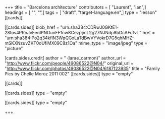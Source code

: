 +++
title = "Barcelona architecture"
contributors = [ "Laurent", "ian",]
headings = [ "", "",]
tags = [ "draft", "target-language:en",]
type = "lesson"
[[cards]]

[[cards.sides]]
blob_href = "urn:sha384:CDRwJ0GKtE1-28tos4PRnJvFenIPNOunFF1nwKCezpjmL2g27NJNdp8bGcAFufvT"
href = "urn:sha384:Po2q34kflN3WpQGxLaTdBwVYVokrD7G5qhMHZ-mSKXNzuvZKT0oUfiMX09C8z1Oa"
mime_type = "image/jpeg"
type = "picture"

[cards.sides.credit]
author = " (larae_carmon)"
author_url = "http://www.flickr.com/people/49086522@N04/"
original_url = "http://www.flickr.com/photos/49086522@N04/6187123935"
title = "Family Pics by Chelle Moroz 2011 002"
[[cards.sides]]
type = "empty"

[[cards]]

[[cards.sides]]
type = "empty"

[[cards.sides]]
type = "empty"

+++
